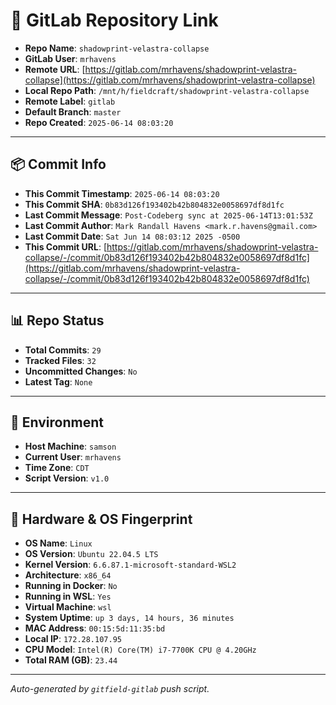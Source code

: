 # 🔗 GitLab Repository Link

- **Repo Name**: `shadowprint-velastra-collapse`
- **GitLab User**: `mrhavens`
- **Remote URL**: [https://gitlab.com/mrhavens/shadowprint-velastra-collapse](https://gitlab.com/mrhavens/shadowprint-velastra-collapse)
- **Local Repo Path**: `/mnt/h/fieldcraft/shadowprint-velastra-collapse`
- **Remote Label**: `gitlab`
- **Default Branch**: `master`
- **Repo Created**: `2025-06-14 08:03:20`

---

## 📦 Commit Info

- **This Commit Timestamp**: `2025-06-14 08:03:20`
- **This Commit SHA**: `0b83d126f193402b42b804832e0058697df8d1fc`
- **Last Commit Message**: `Post-Codeberg sync at 2025-06-14T13:01:53Z`
- **Last Commit Author**: `Mark Randall Havens <mark.r.havens@gmail.com>`
- **Last Commit Date**: `Sat Jun 14 08:03:12 2025 -0500`
- **This Commit URL**: [https://gitlab.com/mrhavens/shadowprint-velastra-collapse/-/commit/0b83d126f193402b42b804832e0058697df8d1fc](https://gitlab.com/mrhavens/shadowprint-velastra-collapse/-/commit/0b83d126f193402b42b804832e0058697df8d1fc)

---

## 📊 Repo Status

- **Total Commits**: `29`
- **Tracked Files**: `32`
- **Uncommitted Changes**: `No`
- **Latest Tag**: `None`

---

## 🧽 Environment

- **Host Machine**: `samson`
- **Current User**: `mrhavens`
- **Time Zone**: `CDT`
- **Script Version**: `v1.0`

---

## 🧬 Hardware & OS Fingerprint

- **OS Name**: `Linux`
- **OS Version**: `Ubuntu 22.04.5 LTS`
- **Kernel Version**: `6.6.87.1-microsoft-standard-WSL2`
- **Architecture**: `x86_64`
- **Running in Docker**: `No`
- **Running in WSL**: `Yes`
- **Virtual Machine**: `wsl`
- **System Uptime**: `up 3 days, 14 hours, 36 minutes`
- **MAC Address**: `00:15:5d:11:35:bd`
- **Local IP**: `172.28.107.95`
- **CPU Model**: `Intel(R) Core(TM) i7-7700K CPU @ 4.20GHz`
- **Total RAM (GB)**: `23.44`

---

_Auto-generated by `gitfield-gitlab` push script._

